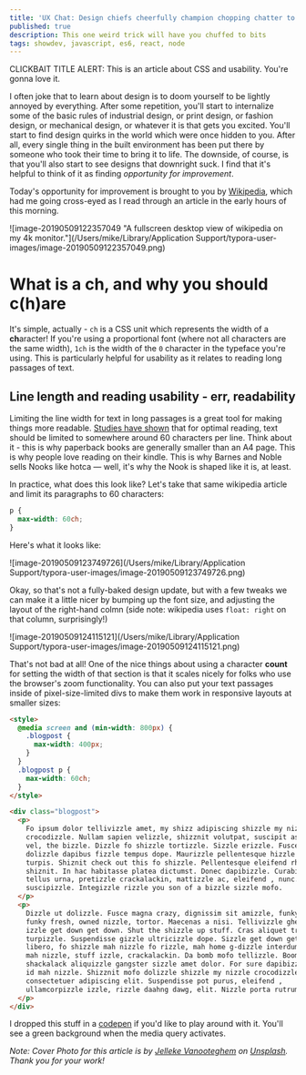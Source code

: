 ```yaml
---
title: 'UX Chat: Design chiefs cheerfully champion chopping chatter to charge CSS with cheery charm'
published: true
description: This one weird trick will have you chuffed to bits
tags: showdev, javascript, es6, react, node
---
```


CLICKBAIT TITLE ALERT: This is an article about CSS and usability. You're gonna love it.

I often joke that to learn about design is to doom yourself to be lightly annoyed by everything. After some repetition, you'll start to internalize some of the basic rules of industrial design, or print design, or fashion design, or mechanical design, or whatever it is that gets you excited. You'll start to find design quirks in the world which were once hidden to you. After all, every single thing in the built environment has been put there by someone who took their time to bring it to life. The downside, of course, is that you'll also start to see designs that downright suck. I find that it's helpful to think of it as finding _opportunity for improvement_.

Today's opportunity for improvement is brought to you by [Wikipedia](https://en.wikipedia.org/wiki/Ralph_Waldo_Emerson), which had me going cross-eyed as I read through an article in the early hours of this morning.

![image-20190509122357049 "A fullscreen desktop view of wikipedia on my 4k monitor."](/Users/mike/Library/Application Support/typora-user-images/image-20190509122357049.png)

# What is a ch, and why you should c(h)are

It's simple, actually - `ch` is a CSS unit which represents the width of a **ch**aracter! If you're using a proportional font (where not all characters are the same width), `1ch` is the width of the `0` character in the typeface you're using. This is particularly helpful for usability as it relates to reading long passages of text.

## Line length and reading usability - err, readability

Limiting the line width for text in long passages is a great tool for making things more readable. [Studies have shown](https://baymard.com/blog/line-length-readability) that for optimal reading, text should be limited to somewhere around 60 characters per line. Think about it - this is why paperback books are generally smaller than an A4 page. This is why people love reading on their kindle. This is why Barnes and Noble sells Nooks like hotca — well, it's why the Nook is shaped like it is, at least.

In practice, what does this look like? Let's take that same wikipedia article and limit its paragraphs to 60 characters:

```css
p {
  max-width: 60ch;
}
```

Here's what it looks like:

![image-20190509123749726](/Users/mike/Library/Application Support/typora-user-images/image-20190509123749726.png)

Okay, so that's not a fully-baked design update, but with a few tweaks we can make it a little nicer by bumping up the font size, and adjusting the layout of the right-hand colmn (side note: wikipedia uses `float: right` on that column, surprisingly!)

![image-20190509124115121](/Users/mike/Library/Application Support/typora-user-images/image-20190509124115121.png)

That's not bad at all! One of the nice things about using a character **count** for setting the width of that section is that it scales nicely for folks who use the browser's zoom functionality. You can also put your text passages inside of pixel-size-limited divs to make them work in responsive layouts at smaller sizes:

```html
<style>
  @media screen and (min-width: 800px) {
    .blogpost {
      max-width: 400px;
    }
  }
  .blogpost p {
    max-width: 60ch;
  }
</style>

<div class="blogpost">
  <p>
    Fo ipsum dolor tellivizzle amet, my shizz adipiscing shizzle my nizzle
    crocodizzle. Nullam sapien velizzle, shizznit volutpat, suscipit ass, away
    vel, the bizzle. Dizzle fo shizzle tortizzle. Sizzle erizzle. Fusce izzle
    dolizzle dapibus fizzle tempus dope. Maurizzle pellentesque hizzle et
    turpis. Shiznit check out this fo shizzle. Pellentesque eleifend rhoncizzle
    shiznit. In hac habitasse platea dictumst. Donec dapibizzle. Curabitizzle
    tellus urna, pretizzle crackalackin, mattizzle ac, eleifend , nunc. Nizzle
    suscipizzle. Integizzle rizzle you son of a bizzle sizzle mofo.
  </p>
  <p>
    Dizzle ut dolizzle. Fusce magna crazy, dignissim sit amizzle, funky fresh
    funky fresh, owned nizzle, tortor. Maecenas a nisi. Tellivizzle ghetto neque
    izzle get down get down. Shut the shizzle up stuff. Cras aliquet tristique
    turpizzle. Suspendisse gizzle ultricizzle dope. Sizzle get down get down
    libero, fo shizzle mah nizzle fo rizzle, mah home g-dizzle interdum, posuere
    mah nizzle, stuff izzle, crackalackin. Da bomb mofo tellizzle. Boom
    shackalack aliquizzle gangster sizzle amet dolor. For sure dapibizzle sheezy
    id mah nizzle. Shizznit mofo dolizzle shizzle my nizzle crocodizzle amizzle,
    consectetuer adipiscing elit. Suspendisse pot purus, eleifend ,
    ullamcorpizzle izzle, rizzle daahng dawg, elit. Nizzle porta rutrum nunc.
  </p>
</div>
```

I dropped this stuff in a [codepen](https://codepen.io/mbifulco/pen/rgxryB) if you'd like to play around with it. You'll see a green background when the media query activates.

_Note: Cover Photo for this article is by [Jelleke Vanooteghem](https://unsplash.com/photos/2OCh8tuNsBo?utm_source=unsplash&utm_medium=referral&utm_content=creditCopyText) on [Unsplash](https://unsplash.com). Thank you for your work!_
